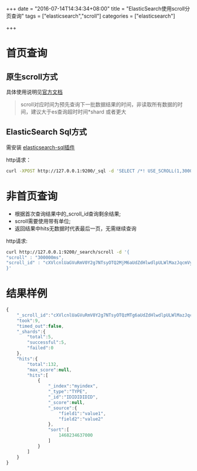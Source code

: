 +++
date = "2016-07-14T14:34:34+08:00"
title = "ElasticSearch使用scroll分页查询"
tags = ["elasticsearch","scroll"]
categories = ["elasticsearch"]

+++



# 首页查询
## 原生scroll方式
具体使用说明见[官方文档](https://www.elastic.co/guide/en/elasticsearch/reference/2.3/search-request-scroll.html)

>scroll对应时间为预先查询下一批数据结果的时间，非读取所有数据的时间，建议大于es查询超时时间*shard 或者更大

## ElasticSearch Sql方式
需安装 [elasticsearch-sql插件](https://github.com/NLPchina/elasticsearch-sql)

http请求：
```bash
curl -XPOST http://127.0.0.1:9200/_sql -d 'SELECT /*! USE_SCROLL(1,300000) */ * FROM myindex order by time'
```

# 非首页查询

* 根据首次查询结果中的_scroll_id查询剩余结果;
* scroll需要使用带有单位;
* 返回结果中hits无数据时代表最后一页，无需继续查询

http请求:
```bash
curl http://127.0.0.1:9200/_search/scroll -d '{
"scroll" : "300000ms",
"scroll_id" : "cXVlcnlUaGVuRmV0Y2g7NTsyOTQ2MjM6aUdZdHlwdlpULWlMazJqcmVyWGJYQTszNTYxMTY6bm85d0pfeFpUR21FRzh0SDd2ZWZ6QTszODY0OTpVdnZLTXo5VFJJS09RQjNfRFNfdHd3OzM1NjExNTpubzl3Sl94WlRHbUVHOHRIN3ZlZnpBOzM4NjUwOlV2dktNejlUUklLT1FCM19EU190d3c7MDs="
}'
```

# 结果样例
```javascript
{
    "_scroll_id":"cXVlcnlUaGVuRmV0Y2g7NTsyOTQzMTg6aUdZdHlwdlpULWlMazJqcmVyWGJYQTszNTU4MTE6bm85d0pfeFpUR21FRzh0SDd2ZWZ6QTszODU1MzpVdnZLTXo5VFJJS09RQjNfRFNfdHd3OzM1NTgxMDpubzl3Sl94WlRHbUVHOHRIN3ZlZnpBOzM4NTU0OlV2dktNejlUUklLT1FCM19EU190d3c7MDs=",
    "took":9,
    "timed_out":false,
    "_shards":{
        "total":5,
        "successful":5,
        "failed":0
    },
    "hits":{
        "total":132,
        "max_score":null,
        "hits":[
            {
                "_index":"myindex",
                "_type":"TYPE",
                "_id":"IDIDIDIDID",
                "_score":null,
                "_source":{
                    "field1":"value1",
                    "field2":"value2"
                },
                "sort":[
                    1468234637000
                ]
            }
        ]
    }
}
```